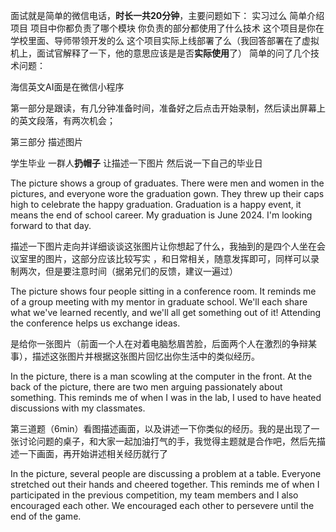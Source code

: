 面试就是简单的微信电话，**时长一共20分钟**，主要问题如下：
实习过么
简单介绍项目
项目中你都负责了哪个模块
你负责的部分都使用了什么技术
这个项目是你在学校里面、导师带领开发的么
这个项目实际上线部署了么（我回答部署在了虚拟机上，面试官解释了一下，他的意思应该是是否**实际使用**了）
简单的问了几个技术问题：






海信英文AI面是在微信小程序

第一部分是跟读，有几分钟准备时间，准备好之后点击开始录制，然后读出屏幕上的英文段落，有两次机会；



第三部分 描述图片

学生毕业 一群人**扔帽子** 让描述一下图片 然后说一下自己的毕业日

The picture shows a group of graduates. There were men and women in the pictures, and everyone wore the graduation gown. They threw up their caps high to celebrate the happy graduation. Graduation is a happy event, it means the end of school career. My graduation is June 2024. I'm looking forward to that day.



描述一下图片走向并详细谈谈这张图片让你想起了什么，我抽到的是四个人坐在会议室里的图片，这部分应该比较写实 ，和日常相关，随意发挥即可，同样可以录制两次，但是要注意时间（据弟兄们的反馈，建议一遍过）

The picture shows four people sitting in a conference room. It reminds me of a group meeting with my mentor in graduate school. We'll each share what we've learned recently, and we'll all get something out of it! Attending the conference helps us exchange ideas.



是给你一张图片（前面一个人在对着电脑愁眉苦脸，后面两个人在激烈的争辩某事），描述这张图片并根据这张图片回忆出你生活中的类似经历。

In the picture, there is a man scowling at the computer in the front. At the back of the picture, there are two men arguing passionately about something. This reminds me of when I was in the lab, I used to have heated discussions with my classmates. 



第三道题（6min）看图描述画面，以及讲述一下你类似的经历。我的是出现了一张讨论问题的桌子，和大家一起加油打气的手，我觉得主题就是合作吧，然后先描述一下画面，再开始讲述相关经历就行了

In the picture, several people are discussing a problem at a table. Everyone stretched out their hands and cheered together.  This reminds me of when I participated in the previous competition, my team members and I also encouraged each other. We encouraged each other to persevere until the end of the game.
